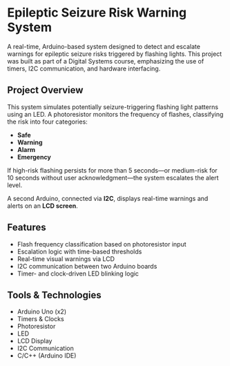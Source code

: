 # Epileptic Seizure Risk Warning System

A real-time, Arduino-based system designed to detect and escalate warnings for epileptic seizure risks triggered by flashing lights. This project was built as part of a Digital Systems course, emphasizing the use of timers, I2C communication, and hardware interfacing.

## Project Overview

This system simulates potentially seizure-triggering flashing light patterns using an LED. A photoresistor monitors the frequency of flashes, classifying the risk into four categories:  
- **Safe**  
- **Warning**  
- **Alarm**  
- **Emergency**

If high-risk flashing persists for more than 5 seconds—or medium-risk for 10 seconds without user acknowledgment—the system escalates the alert level.

A second Arduino, connected via **I2C**, displays real-time warnings and alerts on an **LCD screen**.

## Features

- Flash frequency classification based on photoresistor input  
- Escalation logic with time-based thresholds  
- Real-time visual warnings via LCD  
- I2C communication between two Arduino boards  
- Timer- and clock-driven LED blinking logic

## Tools & Technologies

- Arduino Uno (x2)  
- Timers & Clocks  
- Photoresistor  
- LED  
- LCD Display  
- I2C Communication  
- C/C++ (Arduino IDE)
